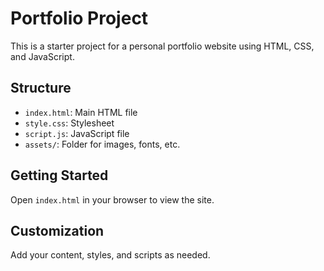 # Portfolio Project

This is a starter project for a personal portfolio website using HTML, CSS, and JavaScript.

## Structure
- `index.html`: Main HTML file
- `style.css`: Stylesheet
- `script.js`: JavaScript file
- `assets/`: Folder for images, fonts, etc.

## Getting Started
Open `index.html` in your browser to view the site.

## Customization
Add your content, styles, and scripts as needed.
